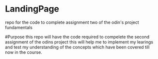 # LandingPage
repo for the code to complete assignment two of the odin's project fundamentals

#Purpose
this repo will have the code required to compelete the second assignment of the odins project this will help me to implement my learings and test my understanding of the concepts which have been covered till now in the course.
